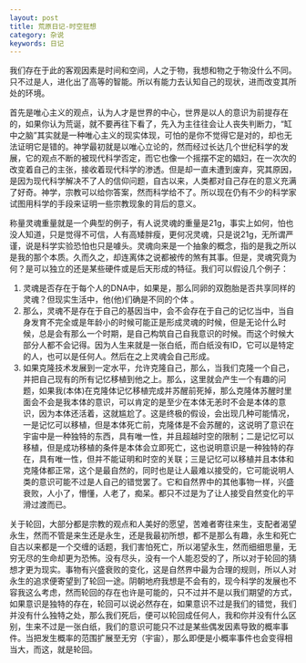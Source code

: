 ```yaml
---
layout: post
title: 荒原日记-时空狂想
category: 杂说
keywords: 日记
---
```



我们存在于此的客观因素是时间和空间，人之于物，我想和物之于物没什么不同。只不过是人，进化出了高等的智能。所以有能力去认知自己的现状，进而改变其所处的环境。

首先是唯心主义的观点，认为人才是世界的中心，世界是以人的意识为前提存在的，如果你认为荒诞，就不要再往下看了，先入为主往往会让人丧失判断力，“缸中之脑”其实就是一种唯心主义的现实体现，可怕的是你不觉得它是对的，却也无法证明它是错的。神学最初就是以唯心立论的，然而经过长达几个世纪科学的发展，它的观点不断的被现代科学否定，而它也像一个摇摆不定的娼妇，在一次次的改变着自己的主张，接收着现代科学的渗透。但是却一直未遭到废弃，究其原因，是因为现代科学解决不了人的信仰问题，自古以来，人类都对自己存在的意义充满了好奇。神学，宗教可以给你答案，然而科学给不了。所以现在仍有不少的科学家试图用科学的手段来证明一些宗教现象的背后的意义。

称量灵魂重量就是一个典型的例子，有人说灵魂的重量是21g，事实上如何，怕也没人知道，只是觉得不可信，人有高矮胖瘦，更何况灵魂，只是说21g，无所谓严谨，说是科学实验恐怕也只是噱头。灵魂向来是一个抽象的概念，指的是我之所以是我的那个本质。久而久之，却连离体之说都被传的煞有其事。但是，灵魂究竟为何？是可以独立的还是某些硬件或是后天形成的特征。我们可以假设几个例子：

1. 灵魂是否存在于每个人的DNA中，如果是，那么同卵的双胞胎是否共享同样的灵魂？但现实生活中，他(他)们确是不同的个体 。
2. 那么，灵魂不是存在于自己的基因当中，会不会存在于自己的记忆当中，当自身发育不完全或是年龄小的时候可能正是形成灵魂的时候，但是无论什么时候，总是会有那么一个时期，是自己构筑自己自我意识的时候。而这个时候大部分人都不会记得。因为人生来就是一张白纸，而白纸没有ID，它可以是特定的人，也可以是任何人。然后在之上灵魂会自己形成。 
3. 如果克隆技术发展到一定水平，允许克隆自己，那么，当我们克隆一个自己，并把自己现有的所有记忆移植到他之上。那么，这里就会产生一个有趣的问题，如果我(本体)在克隆体记忆移植完成并苏醒前死掉，那么克隆体苏醒时里面会不会是我本体的意识，可以肯定的是至少在本体无恙时不会是本体的意识，因为本体还活着，这就尴尬了。这是终极的假设，会出现几种可能情况，一是记忆可以移植，但是本体死亡前，克隆体是不会苏醒的，这说明了意识在宇宙中是一种独特的东西，具有唯一性，并且超越时空的限制；二是记忆可以移植，但是成功移植的条件是本体会立即死亡，这也说明意识是一种独特的存在，具有唯一性，但并不能证明和时空的关联；三是记忆可以移植并且本体和克隆体都正常，这个是最自然的，同时也是让人最难以接受的，它可能说明人类的意识可能不过是人自己的错觉罢了。它和自然界中的其他事物一样，兴盛衰败，人小了，懵懂，人老了，痴呆。都只不过是为了让人接受自然变化的平滑过渡而已。

关于轮回，大部分都是宗教的观点和人美好的愿望，苦难者寄往来生，支配者渴望永生，然而不管是来生还是永生，还是我最初所想，都不是那么有趣，永生和死亡自古以来都是一个交缠的话题，我们害怕死亡，所以渴望永生，然而细细思量，无穷无尽的生命却更为恐怖。没有尽头，没有一个人能忍受的了，所以对于轮回的猜想才更为现实。事物有兴盛衰败的变化，这是自然界中最为合理的规则，所以人对永生的追求便寄望到了轮回一途。阴朝地府我想是不会有的，现今科学的发展也不容我这么考虑，然而轮回的存在也许是可能的，只不过并不是以我们期望的方式，如果意识是独特的存在，轮回可以说必然存在，如果意识不过是我们的错觉，我们并没有什么独特之处，那么我们死后，便可以轮回成任何人，我和你并没有什么区别，生来不过是一张白纸，我们的意识可能只不过是某些偶发因素导致的概率事件。当把发生概率的范围扩展至无穷（宇宙），那么即便是小概率事件也会变得相当大，而这，就是轮回。